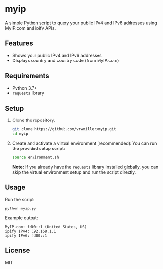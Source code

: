 # myip

A simple Python script to query your public IPv4 and IPv6 addresses using MyIP.com and ipify APIs.

## Features
- Shows your public IPv4 and IPv6 addresses
- Displays country and country code (from MyIP.com)

## Requirements
- Python 3.7+
- `requests` library

## Setup
1. Clone the repository:
	```sh
	git clone https://github.com/vrwmiller/myip.git
	cd myip
	```
2. Create and activate a virtual environment (recommended):
	You can run the provided setup script:
	```sh
	source environment.sh
	```

	**Note:** If you already have the `requests` library installed globally, you can skip the virtual environment setup and run the script directly.

## Usage
Run the script:
```sh
python myip.py
```

Example output:
```
MyIP.com: fd00::1 (United States, US)
ipify IPv4: 192.168.1.1
ipify IPv6: fd00::1
```

## License
MIT
